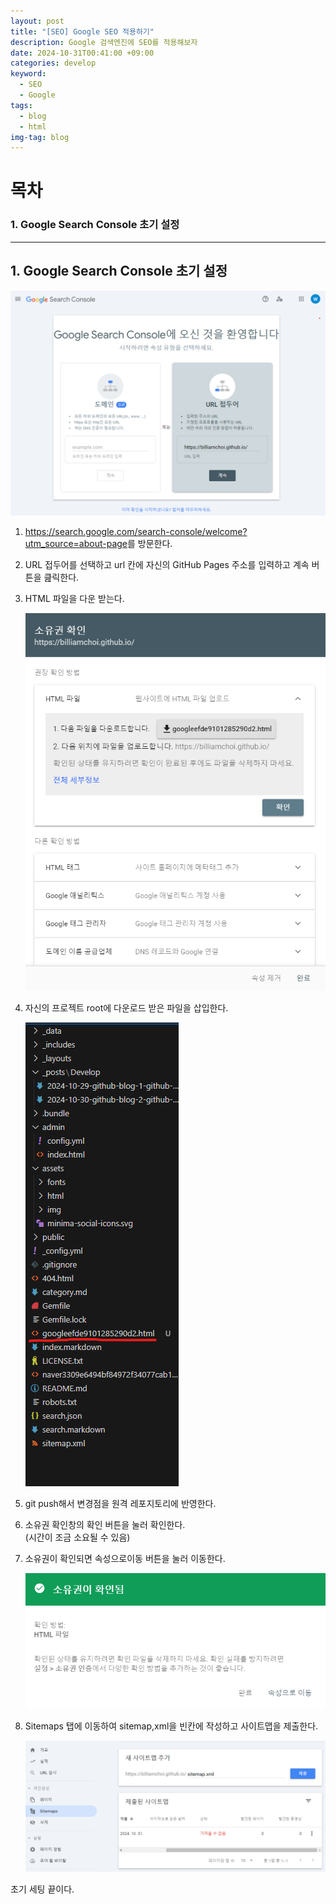 ```yaml
---
layout: post
title: "[SEO] Google SEO 적용하기"
description: Google 검색엔진에 SEO를 적용해보자
date: 2024-10-31T00:41:00 +09:00
categories: develop
keyword:
  - SEO
  - Google
tags:
  - blog
  - html
img-tag: blog
---
```

# 목차

### 1. Google Search Console 초기 설정

- - -

## 1. Google Search Console 초기 설정

![](/assets/img/googleconsole.png)

1. <https://search.google.com/search-console/welcome?utm_source=about-page>를 방문한다.
2. URL 접두어를 선택하고 url 칸에 자신의 GitHub Pages 주소를 입력하고 계속 버튼을 큺릭한다.
3. HTML 파일을 다운 받는다.

   ![](/assets/img/googleverification.png)
4. 자신의 프로젝트 root에 다운로드 받은 파일을 삽입한다.

   ![](/assets/img/folder.png)
5. git push해서 변경점을 원격 레포지토리에 반영한다.
6. 소유권 확인창의 확인 버튼을 눌러 확인한다.\
   (시간이 조금 소요될 수 있음)
7. 소유권이 확인되면 속성으로이동 버튼을 눌러 이동한다.

   ![](/assets/img/confirned.png)
8. Sitemaps 탭에 이동하여 sitemap,xml을 빈칸에 작성하고 사이트맵을 제출한다.

   ![](/assets/img/sitemap.png)

초기 세팅 끝이다.
